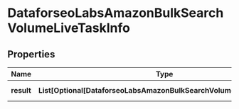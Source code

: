 # DataforseoLabsAmazonBulkSearchVolumeLiveTaskInfo


## Properties

| Name | Type | Description | Notes |
|------------ | ------------- | ------------- | -------------|
**result** | **List[Optional[DataforseoLabsAmazonBulkSearchVolumeLiveResultInfo]]** | array of results |[optional]|
